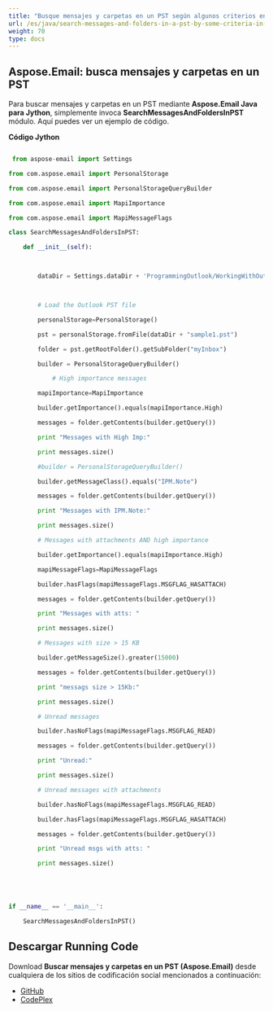 ```yaml
---
title: "Busque mensajes y carpetas en un PST según algunos criterios en Jython"
url: /es/java/search-messages-and-folders-in-a-pst-by-some-criteria-in-jython/
weight: 70
type: docs
---
```


## **Aspose.Email: busca mensajes y carpetas en un PST**
Para buscar mensajes y carpetas en un PST mediante **Aspose.Email Java para Jython**, simplemente invoca **SearchMessagesAndFoldersInPST** módulo. Aquí puedes ver un ejemplo de código.

**Código Jython**

```python

 from aspose-email import Settings

from com.aspose.email import PersonalStorage

from com.aspose.email import PersonalStorageQueryBuilder

from com.aspose.email import MapiImportance

from com.aspose.email import MapiMessageFlags

class SearchMessagesAndFoldersInPST:

    def __init__(self):



        dataDir = Settings.dataDir + 'ProgrammingOutlook/WorkingWithOutlookPersonalStorage/SearchMessagesAndFoldersInPST/'



        # Load the Outlook PST file

        personalStorage=PersonalStorage()

        pst = personalStorage.fromFile(dataDir + "sample1.pst")

        folder = pst.getRootFolder().getSubFolder("myInbox")

        builder = PersonalStorageQueryBuilder()

            # High importance messages

        mapiImportance=MapiImportance

        builder.getImportance().equals(mapiImportance.High)

        messages = folder.getContents(builder.getQuery())

        print "Messages with High Imp:"

        print messages.size()

        #builder = PersonalStorageQueryBuilder()

        builder.getMessageClass().equals("IPM.Note")

        messages = folder.getContents(builder.getQuery())

        print "Messages with IPM.Note:"

        print messages.size()

        # Messages with attachments AND high importance

        builder.getImportance().equals(mapiImportance.High)

        mapiMessageFlags=MapiMessageFlags

        builder.hasFlags(mapiMessageFlags.MSGFLAG_HASATTACH)

        messages = folder.getContents(builder.getQuery())

        print "Messages with atts: "

        print messages.size()

        # Messages with size > 15 KB

        builder.getMessageSize().greater(15000)

        messages = folder.getContents(builder.getQuery())

        print "messags size > 15Kb:"

        print messages.size()

        # Unread messages

        builder.hasNoFlags(mapiMessageFlags.MSGFLAG_READ)

        messages = folder.getContents(builder.getQuery())

        print "Unread:"

        print messages.size()

        # Unread messages with attachments

        builder.hasNoFlags(mapiMessageFlags.MSGFLAG_READ)

        builder.hasFlags(mapiMessageFlags.MSGFLAG_HASATTACH)

        messages = folder.getContents(builder.getQuery())

        print "Unread msgs with atts: "

        print messages.size()





if __name__ == '__main__':       

    SearchMessagesAndFoldersInPST()

```
## **Descargar Running Code**
Download **Buscar mensajes y carpetas en un PST (Aspose.Email)** desde cualquiera de los sitios de codificación social mencionados a continuación:

- [GitHub](https://github.com/aspose-email/Aspose.Email-for-Java/releases/tag/Aspose.Email_Java_for_Jython-v1.0)
- [CodePlex](https://asposeemailjavajython.codeplex.com/releases/view/620655)
